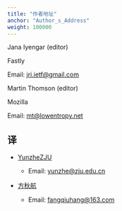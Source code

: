 ```yaml
---
title: "作者地址"
anchor: "Author_s_Address"
weight: 100000
---
```


Jana Iyengar (editor)

Fastly

Email: jri.ietf@gmail.com

Martin Thomson (editor)

Mozilla

Email: mt@lowentropy.net

## 译

- [YunzheZJU](https://github.com/YunzheZJU)
  - Email: yunzhe@zju.edu.cn

- [方秋航](https://github.com/fangqiuhang)
  - Email: fangqiuhang@163.com
